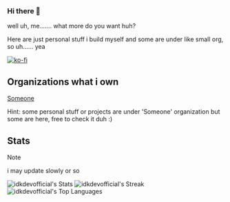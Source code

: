 ### Hi there 👋


well uh, me....... what more do you want huh?


Here are just personal stuff i build myself and some are under like small org, so uh...... yea

[![ko-fi](https://ko-fi.com/img/githubbutton_sm.svg)](https://ko-fi.com/K3K6XC1ZJ)

## Organizations what i own
[Someone](https://github.com/someonestuff)

Hint: some personal stuff or projects are under 'Someone' organization but some are here, free to check it duh :)

## Stats               
> [!NOTE]
> i may update slowly or so


![idkdevofficial's Stats](https://github-readme-stats.vercel.app/api?username=idkdevofficial&theme=onedark&show_icons=true&hide_border=false&count_private=true) ![idkdevofficial's Streak](https://github-readme-streak-stats.herokuapp.com/?user=idkdevofficial&theme=onedark&hide_border=false) 
                     ![idkdevofficial's Top Languages](https://github-readme-stats.vercel.app/api/top-langs/?username=idkdevofficial&theme=onedark&show_icons=true&hide_border=false&layout=compact)


